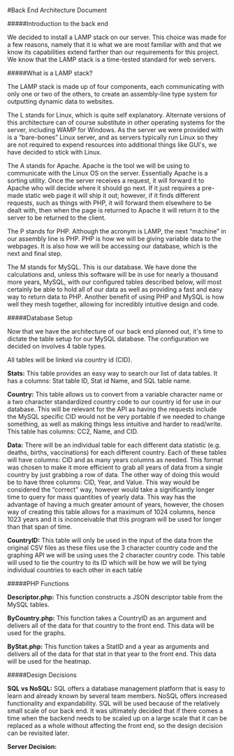 #Back End Architecture Document


#####Introduction to the back end

We decided to install a LAMP stack on our server. This choice was made for a few reasons, namely that it is what we are most familiar with and that we know its capabilities extend farther than our requirements for this project. We know that the LAMP stack is a time-tested standard for web servers.

#####What is a LAMP stack?

The LAMP stack is made up of four components, each communicating with only one or two of the others, to create an assembly-line type system for outputting dynamic data to websites. 

The L stands for Linux, which is quite self explanatory. Alternate versions of this architecture can of course substitute in other operating systems for the server, including WAMP for Windows. As the server we were provided with is a “bare-bones” Linux server, and as servers typically run Linux so they are not required to expend resources into additional things like GUI's, we have decided to stick with Linux. 

The A stands for Apache. Apache is the tool we will be using to communicate with the Linux OS on the server. Essentially Apache is a sorting utility. Once the server receives a request, it will forward it to Apache who will decide where it should go next. If it just requires a pre-made static web page it will ship it out; however, if it finds different requests, such as things with PHP, it will forward them elsewhere to be dealt with, then when the page is returned to Apache it will return it to the server to be returned to the client. 

The P stands for PHP. Although the acronym is LAMP, the next “machine” in our assembly line is PHP. PHP is how we will be giving variable data to the webpages. It is also how we will be accessing our database, which is the next and final step.

The M stands for MySQL. This is our database. We have done the calculations and, unless this software will be in use for nearly a thousand more years, MySQL, with our configured tables described below, will most certainly be able to hold all of our data as well as providing a fast and easy way to return data to PHP. Another benefit of using PHP and MySQL is how well they mesh together, allowing for incredibly intuitive design and code.




#####Database Setup

Now that we have the architecture of our back end planned out, it's time to dictate the table setup for our MySQL database. The configuration we decided on involves 4 table types.

All tables will be linked via country id (CID).

**Stats:** This table provides an easy way to search our list of data tables. It has a columns: Stat table ID, Stat id Name, and SQL table name.

**Country:** This table allows us to convert from a variable character name or a two character standardized country code to our country id for use in our database. This will be relevant for the API as having the requests include the MySQL specific CID would not be very portable if we needed to change something, as well as making things less intuitive and harder to read/write. This table has columns: CC2, Name, and CID.

**Data:** There will be an individual table for each different data statistic (e.g. deaths, births, vaccinations) for each different country. Each of these tables will have columns: CID and as many years columns as needed. This format was chosen to make it more efficient to grab all years of data from a single country by just grabbing a row of data. The other way of doing this would be to have three columns: CID, Year, and Value. This way would be considered the “correct” way, however would take a significantly longer time to query for mass quantities of yearly data. This way has the advantage of having a much greater amount of years, however, the chosen way of creating this table allows for a maximum of 1024 columns, hence 1023 years and it is inconceivable that this program will be used for longer than that span of time. 

**CountryID:** This table will only be used in the input of the data from the original CSV files as these files use the 3 character country code and the graphing API we will be using uses the 2 character country code. This table will used to tie the country to its ID which will be how we will be tying individual countries to each other in each table

#####PHP Functions

**Descriptor.php:** This function constructs a JSON descriptor table from the MySQL tables.

**ByCountry.php:** This function takes a CountryID as an argument and delivers all of the data for that country to the front end.  This data will be used for the graphs.

**ByStat.php:** This function takes a StatID and a year as arguments and delivers all of the data for that stat in that year to the front end.  This data will be used for the heatmap.

#####Design Decisions

**SQL vs NoSQL:** SQL offers a database management platform that is easy to learn and already known by several team members.  NoSQL offers increased functionality and expandability.  SQL will be used because of the relatively small scale of our back end.  It was ultimately decided that if there comes a time when the backend needs to be scaled up on a large scale that it can be replaced as a whole without affecting the front end, so the design decision can be revisited later.

**Server Decision:**

